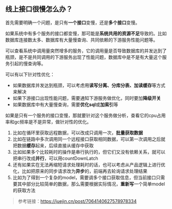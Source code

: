## 线上接口很慢怎么办？

首先需要明确一个问题，是只有**一个接口**变慢，还是**多个接口**变慢。

如果系统中有多个服务的接口都变慢，那可能是**系统共用的资源不足**导致的。比如数据库连接数太多、数据库有大量慢查询、共同依赖的下游服务性能问题等。

可以查看系统中调用量突然增多的服务，它的调用量是否导致数据库的并发达到了瓶颈，是不是共同调用的下游服务出现了性能问题，数据库中是不是有大量这个服务引起的慢查询等。

可以有以下针对性优化：

- 如果数据库并发达到瓶颈，可以考虑用**读写分离、分库分表、加读缓存**等方式来解决
- 如果下游接口出现性能问题，需要通知下游服务做优化，同时要加**降级开关**
- 如果数据库中有大量慢查询，需要**优化sql**或**加索引**等

如果是只有一个服务的接口变慢，那就要针对这个服务做分析，查看它的cpu占用率和gc频率是不是异常，做针对性的优化。

1. 比如在循环里获取远程数据，可以改成只调用一次，**批量获取数据**
2. 比如在链路中多次调用同一个远程接口获取相同数据，可以第一次调用之后就把数据**缓存**起来，后续直接从缓存中获取
3. 比如如果多个比较耗时的操作是串行执行的，但它们又没有依赖关系，就可以把串行改成**并行**，可以用countDownLatch
4. 还有如果实在无法再缩短请求处理耗时的话，也可以考虑从产品逻辑上进行优化，比如把原来的同步请求改为**异步**的，前端再去轮询请求处理结果
5. 比如为了得到一个复杂的model，需要调多个接口获取信息，但当前接口只需要其中部分比较简单的数据，那么需要根据实际情况，**重新写**一个简单model的获取方法



> 参考链接：https://juejin.cn/post/7064140627578978334
